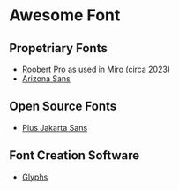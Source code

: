 # Awesome Font

## Propetriary Fonts
- [Roobert Pro](https://displaay.net/typeface/roobert-collection/roobert-pro/) as used in Miro (circa 2023)
- [Arizona Sans](https://abcdinamo.com/typefaces/arizona)

## Open Source Fonts
- [Plus Jakarta Sans](https://tokotype.github.io/plusjakarta-sans/)

## Font Creation Software
- [Glyphs](https://glyphsapp.com/)

